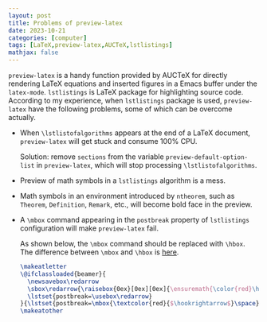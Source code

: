 ```yaml
---
layout: post
title: Problems of preview-latex
date: 2023-10-21
categories: [computer]
tags: [LaTeX,preview-latex,AUCTeX,lstlistings]
mathjax: false
---
```


`preview-latex` is a handy function provided by AUCTeX for directly rendering LaTeX equations and inserted figures in a Emacs buffer under the `latex-mode`. `lstlistings` is LaTeX package for highlighting source code. According to my experience, when `lstlistings` package is used, `preview-latex` have the following problems, some of which can be overcome actually.

-   When `\lstlistofalgorithms` appears at the end of a LaTeX document, `preview-latex` will get stuck and consume 100% CPU.
    
    Solution: remove `sections` from the variable `preview-default-option-list` in `preview-latex`, which will stop processing `\lstlistofalgorithms`.
-   Preview of math symbols in a `lstlistings` algorithm is a mess.
-   Math symbols in an environment introduced by `ntheorem`, such as `Theorem`, `Definition`, `Remark`, etc., will become bold face in the preview.
-   A `\mbox` command appearing in the `postbreak` property of `lstlistings` configuration will make `preview-latex` fail.
    
    As shown below, the `\mbox` command should be replaced with `\hbox`. The difference between `\mbox` and `\hbox` is [here](https://tex.stackexchange.com/a/118169).
    
    ```latex
    \makeatletter
    \@ifclassloaded{beamer}{
      \newsavebox\redarrow
      \sbox\redarrow{\raisebox{0ex}[0ex][0ex]{\ensuremath{\color{red}\hookrightarrow\space}}}
      \lstset{postbreak=\usebox\redarrow}
    }{\lstset{postbreak=\mbox{\textcolor{red}{$\hookrightarrow$}\space}}}
    \makeatother
    ```
